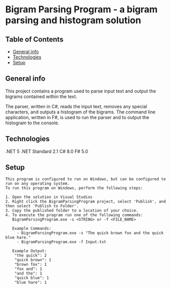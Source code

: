 # Bigram Parsing Program - a bigram parsing and histogram solution

## Table of Contents
* [General info](#general-info)
* [Technologies](#technologies)
* [Setup](#setup)

## General info
This project contains a program used to parse input text and output the bigrams contained within the text.

The parser, written in C#, reads the input text, removes any special characters, and outputs a histogram of the bigrams.
The command line application, written in F#, is used to run the parser and to output the histogram to the console.

## Technologies
.NET 5
.NET Standard 2.1
C# 8.0
F# 5.0

## Setup
```
This program is configured to run on Windows, but can be configured to run on any operating system.
To run this program on Windows, perform the following steps:

1. Open the solution in Visual Studios
2. Right click the BigramParsingProgram project, select 'Publish', and then select 'Publish to Folder'.
3. Copy the published folder to a location of your choice.
4. To execute the program run one of the following commands:
   BigramParsingProgram.exe -s <STRING> or -f <FILE_NAME>

   Example Commands:
     - BigramParsingProgram.exe -s "The quick brown fox and the quick blue hare."
     - BigramParsingProgram.exe -f Input.txt

   Example Output:
    "the quick": 2
    "quick brown": 1
    "brown fox": 1
    "fox and": 1
    "and the": 1
    "quick blue": 1
    "blue hare": 1 
```